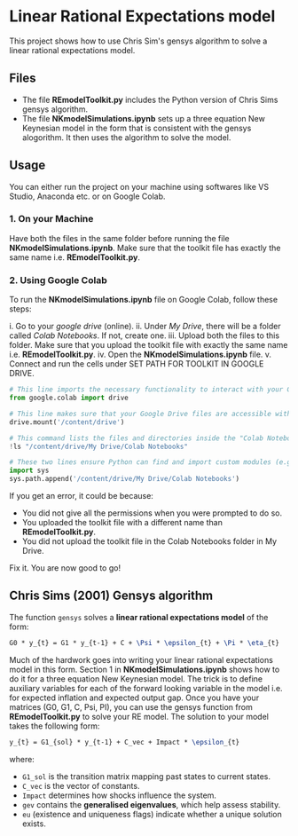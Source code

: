 # Linear Rational Expectations model
This project shows how to use Chris Sim's gensys algorithm to solve a linear rational expectations model. 

## Files

- The file **REmodelToolkit.py** includes the Python version of Chris Sims gensys algorithm.
- The file **NKmodelSimulations.ipynb** sets up a three equation New Keynesian model in the form that is consistent with the gensys alogorithm. It then uses the algorithm to solve the model.

## Usage
You can either run the project on your machine using softwares like VS Studio, Anaconda etc. or on Google Colab.

### 1. On your Machine
Have both the files in the same folder before running the file **NKmodelSimulations.ipynb**. Make sure that the toolkit file has exactly the same name i.e. **REmodelToolkit.py**.

### 2. Using Google Colab
To run the **NKmodelSimulations.ipynb** file on Google Colab, follow these steps: 

i. Go to your *google drive* (online).
ii. Under *My Drive*, there will be a folder called *Colab Notebooks*. If not, create one.
iii. Upload both the files to this folder. Make sure that you upload the toolkit file with exactly the same name i.e. **REmodelToolkit.py**.
iv. Open the **NKmodelSimulations.ipynb** file.
v. Connect and run the cells under SET PATH FOR TOOLKIT IN GOOGLE DRIVE.

```python
# This line imports the necessary functionality to interact with your Google Drive from within the Colab notebook.
from google.colab import drive

# This line makes sure that your Google Drive files are accessible within the notebook
drive.mount('/content/drive')

# This command lists the files and directories inside the "Colab Notebooks" folder located in your Google Drive. You should see REmodelToolkit.py here.
!ls "/content/drive/My Drive/Colab Notebooks"

# These two lines ensure Python can find and import custom modules (e.g REmodelToolkit.py) located within your 'Colab Notebooks' folder in Google Drive, making them available to use in the notebook.
import sys
sys.path.append('/content/drive/My Drive/Colab Notebooks')
```

  If you get an error, it could be because: 
  - You did not give all the permissions when you were prompted to do so.
  - You uploaded the toolkit file with a different name than **REmodelToolkit.py**.
  - You did not upload the toolkit file in the Colab Notebooks folder in My Drive.

Fix it. You are now good to go!

## Chris Sims (2001) Gensys algorithm

The function `gensys` solves a **linear rational expectations model** of the form:

```latex
G0 * y_{t} = G1 * y_{t-1} + C + \Psi * \epsilon_{t} + \Pi * \eta_{t}
```

Much of the hardwork goes into writing your linear rational expectations model in this form. Section 1 in **NKmodelSimulations.ipynb** shows how to do it for a three equation New Keynesian model. The trick is to define auxiliary variables for each of the forward looking variable in the model i.e. for expected inflation and expected output gap. Once you have your matrices (G0, G1, C, Psi, PI), you can use the gensys function from **REmodelToolkit.py** to solve your RE model. The solution to your model takes the following form:

```latex
y_{t} = G1_{sol} * y_{t-1} + C_vec + Impact * \epsilon_{t}
```

where:
- `G1_sol` is the transition matrix mapping past states to current states.
- `C_vec` is the vector of constants.
- `Impact` determines how shocks influence the system.
- `gev` contains the **generalised eigenvalues**, which help assess stability.
- `eu` (existence and uniqueness flags) indicate whether a unique solution exists.
